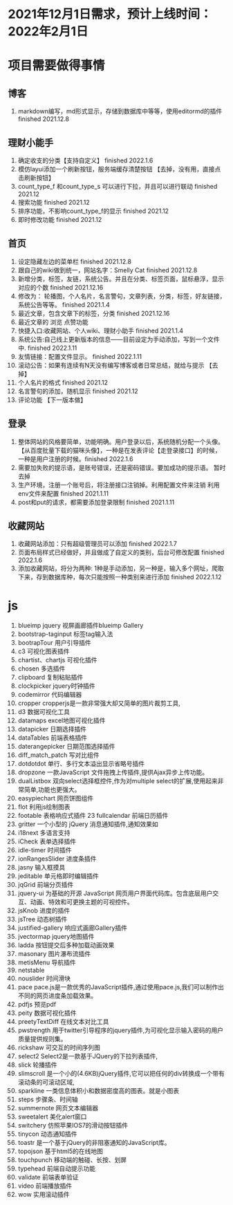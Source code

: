 # 2021年12月1日需求，预计上线时间：2022年2月1日

#  项目需要做得事情
## 博客  
1. markdown编写，md形式显示，存储到数据库中等等，使用editormd的插件 finished 2021.12.8 
## 理财小能手 
1. 确定收支的分类【支持自定义】  finished 2022.1.6
2. 模仿layui添加一个刷新按钮，服务端缓存清楚按钮 【去掉，没有用，直接点击刷新按钮】
3. count_type_f 和count_type_s 可以进行下拉，并且可以进行联动  finished 2021.12
4. 搜索功能    finished 2021.12
5. 排序功能，不影响count_type_f的显示    finished 2021.12 
6. 即时修改功能   finished 2021.12
## 首页  
1. 设定隐藏左边的菜单栏   finished 2021.12.8
2. 跟自己的wiki做到统一，网站名字：Smelly Cat   finished 2021.12.8
3. 新增分类，标签，友链，系统公告。并且在分类、标签页面，鼠标悬浮，显示对应的个数     finished 2021.12.16
4. 修改为： 轮播图，个人名片，名言警句，文章列表，分类，标签，好友链接，系统公告等等。 finished 2021.1.4
5. 最近文章，包含文章下的标签，分类  finished 2021.12.16
6. 最近文章的 浏览 点赞功能
7. 快捷入口:收藏网站、个人wiki、理财小助手    finished 2021.1.4
8. 系统公告:自己线上更新版本的信息——目前设定为手动添加，写到一个文件中.  finished 2022.1.11
9. 友情链接：配置文件显示。   finished 2022.1.11
10. 滚动公告：如果有连续有N天没有编写博客或者日常总结，就给与提示  【去掉】
11. 个人名片的格式  finished 2021.12
12. 名言警句的添加，随机显示 finished 2021.12
13. 评论功能 【下一版本做】
## 登录
1. 整体网站的风格要简单，功能明确。用户登录以后，系统随机分配一个头像。【从百度批量下载的猫咪头像】，一种是在发表评论【走登录接口】的时候，一种是用户注册的时候。finished 2022.1.6
2. 需要加失败的提示语，是账号错误，还是密码错误。要加成功的提示语。 暂时去掉
3. 生产环境，注册一个账号后，将注册接口注销掉。利用配置文件来注销 利用env文件来配置 finished 2021.1.11
4. post和put的请求，都需要添加登录限制   finished 2021.1.11
    
## 收藏网站
1. 收藏网站添加：只有超级管理员可以添加 finished 2022.1.7
2. 页面布局样式已经做好，并且做成了自定义的类别，后台可修改配置  finished 2022.1.6 
3. 添加收藏网站，将分为两种: 1种是手动添加，另一种是，输入多个网址，爬取下来，存到数据库种，每次只能按照一种类别来进行添加 finished 2022.1.12
   


# js
1. blueimp jquery 视屏画廊插件blueimp Gallery
2. bootstrap-taginput  标签tag输入法
3. bootrapTour  用户引导插件
4. c3  可视化图表插件
5. chartist、chartjs 可视化插件
6. chosen 多选插件
7. clipboard  复制粘贴插件
8. clockpicker jquery时钟插件
9. codemirror  代码编辑器
10. cropper  cropperjs是一款非常强大却又简单的图片裁剪工具,
11. d3   数据可视化工具
12. datamaps  	excel地图可视化插件
13. datapicker  日期选择插件
14. dataTables	前端表格插件
15. daterangepicker	日期范围选择插件
16. diff_match_patch	写对比组件
17. dotdotdot	单行、多行文本溢出显示省略号插件
18. dropzone	一款JavaScript 文件拖拽上传插件,提供Ajax异步上传功能。
19. dualListbox	双向select选择框控件,作为对multiple select的扩展,使用起来非常简单,功能也更强大。
20. easypiechart	网页饼图组件
21. flot	利用js绘制图表
22. footable	表格响应式插件
23 fullcalendar	前端日历插件
24. gritter		一个小型的 jQuery 消息通知插件,通知效果如
25. i18next		多语言支持
26. iCheck		表单选择插件
27. idle-timer		时间插件
28. ionRangesSlider		进度条插件
29. jasny	输入框摸具
30. jeditable	单元格即时编辑插件
31. jqGrid	前端分页插件
32. jquery-ui  为基础的开源 JavaScript 网页用户界面代码库。包含底层用户交互、动画、特效和可更换主题的可视控件。
33. jsKnob   进度的插件
34. jsTree   动态树插件
35. justified-gallery 响应式画廊Gallery插件
36. jvectormap  jquery地图插件
37. ladda  按钮提交后多种加载动画效果
38. masonary    图片瀑布流插件
39. metisMenu	导航插件
40. netstable
41. nouslider	时间滑块
42. pace	pace.js是一款优秀的JavaScript插件,通过使用pace.js,我们可以制作出不同的网页进度条加载效果。
43. pdfjs   预览pdf
44. peity	数据可视化插件
45. preetyTextDiff	在线文本对比工具
46. pwstrength   用于twitter引导程序的jquery插件,为可视化显示输入密码的用户质量提供规则集。
47. rickshaw	可交互的时间序列图
48. select2    Select2是一款基于JQuery的下拉列表插件,
49. slick 	轮播插件
50. slimscroll   是一个小的(4.6KB)jQuery插件,它可以把任何的div转换成一个带有滚动条的可滚动区域,
51. sparkline  一类信息体积小和数据密度高的图表。就是小图表
52. steps	步骤条、时间轴
53. summernote   网页文本编辑器
54. sweetalert   美化alert窗口
55. switchery   仿照苹果IOS7的滑动按钮插件
56. tinycon		动态通知插件
57. toastr	是一个基于jQuery的非阻塞通知的JavaScript库。
58. topojson   基于html5的在线地图
59. touchpunch 移动端的触碰、长按、划屏
60. typehead  前端自动提示功能
61. validate 前端表单验证
62. video  前端播放插件
63. wow  实用滚动插件